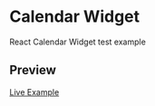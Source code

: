 # Calendar Widget
React Calendar Widget test example

## Preview
[Live Example](calendar-widget.greladesign.com)
